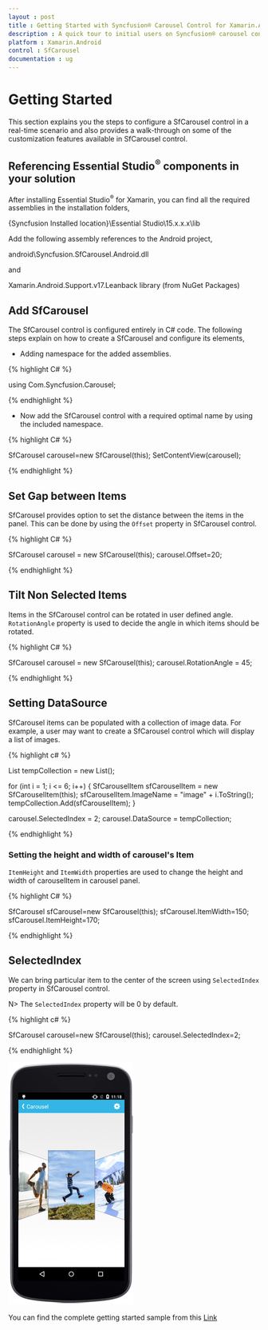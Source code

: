 ```yaml
---
layout : post
title : Getting Started with Syncfusion® Carousel Control for Xamarin.Android
description : A quick tour to initial users on Syncfusion® carousel control for Xamarin.Android platform.
platform : Xamarin.Android
control : SfCarousel
documentation : ug
---
```


# Getting Started

This section explains you the steps to configure a SfCarousel control in a real-time scenario and also provides a walk-through on some of the customization features available in SfCarousel control.

## Referencing Essential Studio<sup>®</sup> components in your solution

After installing Essential Studio<sup>®</sup> for Xamarin, you can find all the required assemblies in the installation folders,

{Syncfusion Installed location}\Essential Studio\15.x.x.x\lib

Add the following assembly references to the Android project,

android\Syncfusion.SfCarousel.Android.dll

and 

Xamarin.Android.Support.v17.Leanback library (from NuGet Packages)

## Add SfCarousel

The SfCarousel control is configured entirely in C# code. The following steps explain on how to create a SfCarousel and configure its elements,

* Adding namespace for the added assemblies. 

{% highlight C# %}

using Com.Syncfusion.Carousel;

{% endhighlight %}

* Now add the SfCarousel control with a required optimal name by using the included namespace.

{% highlight C# %}

SfCarousel carousel=new SfCarousel(this);
SetContentView(carousel);

{% endhighlight %}

## Set Gap between Items

SfCarousel provides option to set the distance between the items in the panel. This can be done by using the `Offset` property in SfCarousel control.

{% highlight C# %}

SfCarousel carousel = new SfCarousel(this);
carousel.Offset=20;

{% endhighlight %}

## Tilt Non Selected Items

Items in the SfCarousel control can be rotated in user defined angle. `RotationAngle` property is used to decide the angle in which items should be rotated.

{% highlight C# %}

SfCarousel carousel = new SfCarousel(this);
carousel.RotationAngle = 45;

{% endhighlight %}

## Setting DataSource

SfCarousel items can be populated with a collection of image data. For example, a user may want to create a SfCarousel control which will display a list of images.

{% highlight c# %}

List<SfCarouselItem> tempCollection = new List<SfCarouselItem>();

for (int i = 1; i <= 6; i++)
{
	SfCarouselItem sfCarouselItem = new SfCarouselItem(this);
	sfCarouselItem.ImageName = "image" + i.ToString();
	tempCollection.Add(sfCarouselItem);
}

carousel.SelectedIndex = 2;
carousel.DataSource = tempCollection;

{% endhighlight %}


### Setting the height and width of carousel's Item

`ItemHeight` and `ItemWidth` properties are used to change the height and width of carouselItem in carousel panel.

{% highlight C# %}

SfCarousel sfCarousel=new SfCarousel(this);
sfCarousel.ItemWidth=150;
sfCarousel.ItemHeight=170;

{% endhighlight %}

## SelectedIndex

We can bring particular item to the center of the screen using `SelectedIndex` property in SfCarousel control.

N> The `SelectedIndex` property will be 0 by default.

{% highlight c# %}

SfCarousel carousel=new SfCarousel(this);
carousel.SelectedIndex=2;

{% endhighlight %}

![](images/carousel.png)

You can find the complete getting started sample from this [Link](http://www.syncfusion.com/downloads/support/directtrac/general/ze/GettingStartedSampleCarousel39791457)